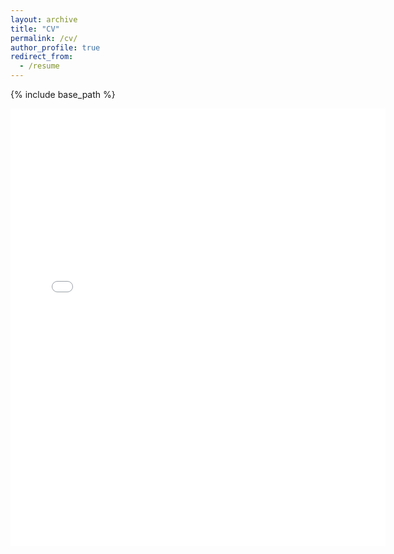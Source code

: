 ```yaml
---
layout: archive
title: "CV"
permalink: /cv/
author_profile: true
redirect_from:
  - /resume
---
```


{% include base_path %}

<embed src="{{ site.baseurl }}/files/CV.pdf" width="600" height="700" type='application/pdf'>

<!-- Education
======
* B.Tech + MS by Reseach in Computer Science and Engineering, 2022 (expected)

Work experience
======
* August'21 - Present : Research Assistant
  * PreCog@IIITH
  * Duties included: Lorem Ipsum
  * Supervisor: Professor Ponnurangam Kumaraguru “PK"

* June'21 - August'21: Research Intern
  * University of Calgary
  * Duties included: Lorem Ipsum
  * Supervisor: Professor Hadi Hemmati

* June'21 - Septmeber'21: AI Engineering Intern
  * ExaWizards
  * Duties included: Lorem Ipsum
  
* December'20 - May'21: Research Intern
  * Sungkyunkwan University
  * Duties included: Lorem Ipsum
  * Supervisor: Professor Hogun Park

* June'20 - Present : Research Assistant
  * CVIT
  * Duties included: Lorem Ipsum
  * Supervisor: Professor Vineet Gandhi

* March'19 - Present : Research Assistant
  * LTRC
  * Duties included: Lorem Ipsum
  * Supervisor: Professor Manish Shrivastava

Skills
======
* Languages - Python, C, C++, HTML, JavaScript, MATLAB
* Deep Learning Frameworks - PyTorch, TensorFlow, PyTorch Geometric, Deep Graph Library

Publications
======
<!--   <ul>{% for post in site.publications %}
    {% include archive-single-cv.html %}
  {% endfor %}</ul> -->

  
